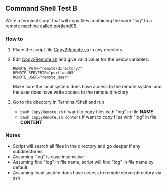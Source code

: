 ## Command Shell Test B

Write a terminal script that will copy files containing the word “log” to a remote machine called portland05.


### How to

 1. Place the script file [Copy2Remote.sh](https://github.com/easoncareer/jamatest/blob/master/Command%20Shell/B/Copy2Remote.sh) in any directory.
 2. Edit [Copy2Remote.sh](https://github.com/easoncareer/jamatest/blob/master/Command%20Shell/B/Copy2Remote.sh) and give valid value for the below variables:
    
    ```
    REMOTE_PATH="remote/directory/"
    REMOTE_SERVERIP="portland05"
    REMOTE_USER="remote_user"
    ```
      Make sure the local system does have access to the remote system and the user does have write access to the remote directory
 3. Go to the directory in Terminal/Shell and run 
 	- `bash Copy2Remote.sh` if want to copy files with "log" in file **NAME**
 	- `bash Copy2Remote.sh content` if want to copy files with "log" in file **CONTENT**

### Notes

 - Script will search all files in the directory and go deeper if any subdirectories
 - Assuming "log" is case insensitive
 - Assuming find "log" in file name, script will find "log" in file name by default.
 - Assuming local system does have access to remote server/directory via ssh